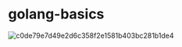 # golang-basics
![c0de79e7d49e2d6c358f2e1581b403bc281b1de4](https://github.com/julgachancipa/golang-basics/assets/46653809/d01b7031-570b-406b-aae4-103c5caf618c)
